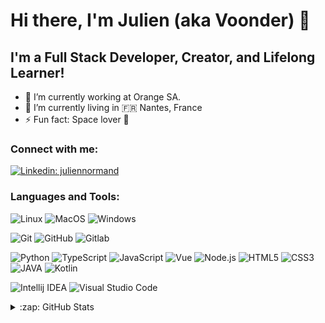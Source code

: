 # Hi there, I'm Julien (aka Voonder) 👋

## I'm a Full Stack Developer, Creator, and Lifelong Learner!

- 🏢 I’m currently working at Orange SA.
- 🏡 I’m currently living in 🇫🇷 Nantes, France
- ⚡ Fun fact: Space lover 🚀

### Connect with me:

[![Linkedin: juliennormand](https://img.shields.io/badge/-juliennormand-blue?style=flat-square&logo=Linkedin&logoColor=white&link=https://www.linkedin.com/in/juliennormand/)](https://www.linkedin.com/in/juliennormand/)

### Languages and Tools:

![Linux](https://img.shields.io/badge/-Linux-black?style=flat-square&logo=linux)
![MacOS](https://img.shields.io/badge/-MacOS-black?style=flat-square&logo=apple)
![Windows](https://img.shields.io/badge/-Windows-black?style=flat-square&logo=windows)

![Git](https://img.shields.io/badge/-Git-black?style=flat-square&logo=git)
![GitHub](https://img.shields.io/badge/-GitHub-black?style=flat-square&logo=github)
![Gitlab](https://img.shields.io/badge/-Gitlab-black?style=flat-square&logo=gitlab)

![Python](https://img.shields.io/badge/-Python-black?style=flat-square&logo=python)
![TypeScript](https://img.shields.io/badge/-TypeScript-black?style=flat-square&logo=typescript)
![JavaScript](https://img.shields.io/badge/-JavaScript-black?style=flat-square&logo=javascript)
![Vue](https://img.shields.io/badge/-Vue-black?style=flat-square&logo=vue.js)
![Node.js](https://img.shields.io/badge/-Node.js-black?style=flat-square&logo=node.js)
![HTML5](https://img.shields.io/badge/-HTML5-black?style=flat-square&logo=html5)
![CSS3](https://img.shields.io/badge/-CSS3-black?style=flat-square&logo=css3)
![JAVA](https://img.shields.io/badge/-JAVA-black?style=flat-square&logo=java)
![Kotlin](https://img.shields.io/badge/-Kotlin-black?style=flat-square&logo=kotlin)

![Intellij IDEA](https://img.shields.io/badge/-Intellij%20IDEA-black?style=flat-square&logo=intellij-idea)
![Visual Studio Code](https://img.shields.io/badge/-Visual%20Studio%20Code-black?style=flat-square&logo=visual-studio-code)

<details>

<summary>:zap: GitHub Stats</summary>

<picture>
  <source
    srcset="https://github-readme-stats-eta-azure-85.vercel.app/api?username=Voonder&show_icons=true&theme=github_dark&rank_icon=github"
    media="(prefers-color-scheme: dark)"
  />
  <source
    srcset="https://github-readme-stats-eta-azure-85.vercel.app/api?username=Voonder&show_icons=true&rank_icon=github"
    media="(prefers-color-scheme: light), (prefers-color-scheme: no-preference)"
  />
  <img src="https://github-readme-stats-eta-azure-85.vercel.app/api?username=Voonder&show_icons=true&rank_icon=github" />
</picture>

<picture>
  <source
    srcset="https://github-readme-stats-eta-azure-85.vercel.app/api/top-langs/?username=Voonder&theme=github_dark&layout=compact&exclude_repo=github-readme-stats"
    media="(prefers-color-scheme: dark)"
  />
  <source
    srcset="https://github-readme-stats-eta-azure-85.vercel.app/api/top-langs/?username=Voonder&layout=compact&exclude_repo=github-readme-stats"
    media="(prefers-color-scheme: light), (prefers-color-scheme: no-preference)"
  />
  <img src="https://github-readme-stats-eta-azure-85.vercel.app/api/top-langs/?username=Voonder&layout=compact&exclude_repo=github-readme-stats" />
</picture>

</details>